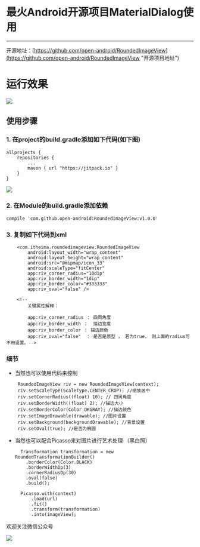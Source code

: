 # 最火Android开源项目MaterialDialog使用
---
开源地址：[https://github.com/open-android/RoundedImageView](https://github.com/open-android/RoundedImageView "开源项目地址")

# 运行效果

![](http://i.imgur.com/BpRjAuO.png)


## 使用步骤

### 1. 在project的build.gradle添加如下代码(如下图)

	allprojects {
	    repositories {
	        ...
	        maven { url "https://jitpack.io" }
	    }
	}

![](http://oi5nqn6ce.bkt.clouddn.com/itheima/booster/code/jitpack.png)


### 2. 在Module的build.gradle添加依赖

    compile 'com.github.open-android:RoundedImageView:v1.0.0'


### 3. 复制如下代码到xml

		<com.itheima.roundedimageview.RoundedImageView
	        android:layout_width="wrap_content"
	        android:layout_height="wrap_content"
	        android:src="@mipmap/icon_33"
	        android:scaleType="fitCenter"
	        app:riv_corner_radius="10dip"
	        app:riv_border_width="1dip"
	        app:riv_border_color="#333333"
	        app:riv_oval="false" />

		<!--
		    关键属性解释：
		
		    app:riv_corner_radius ： 四周角度
		    app:riv_border_width ：  描边宽度
		    app:riv_border_color ： 描边颜色
		    app:riv_oval="false"  ： 是否是原型 ， 若为true， 则上面的radius可不用设置。-->

### 细节

*  当然也可以使用代码来控制 

		RoundedImageView riv = new RoundedImageView(context);
		riv.setScaleType(ScaleType.CENTER_CROP); //缩放居中
		riv.setCornerRadius((float) 10); // 四周角度
		riv.setBorderWidth((float) 2); //描边大小
		riv.setBorderColor(Color.DKGRAY); //描边颜色
		riv.setImageDrawable(drawable); //图片设置
		riv.setBackground(backgroundDrawable); //背景设置
		riv.setOval(true); //是否为椭圆

* 当然也可以配合Picasso来对图片进行艺术处理 （黑白照）

		Transformation transformation = new RoundedTransformationBuilder()
          .borderColor(Color.BLACK)
          .borderWidthDp(3)
          .cornerRadiusDp(30)
          .oval(false)
          .build();
		
		Picasso.with(context)
		    .load(url)
		    .fit()
		    .transform(transformation)
		    .into(imageView);


欢迎关注微信公众号

![](http://oi5nqn6ce.bkt.clouddn.com/itheima/booster/code/qrcode.png)
